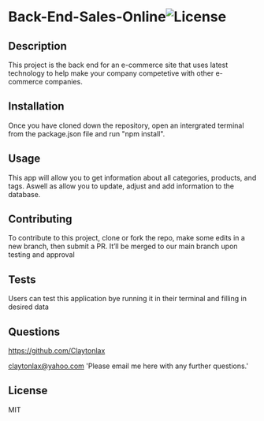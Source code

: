 # Back-End-Sales-Online![License](https://img.shields.io/badge/License-MIT-yellow.svg)

## Description 

This project is the back end for an e-commerce site that uses latest technology to help make your company competetive with other e-commerce companies. 

 ## Installation  

Once you have cloned down the repository, open an intergrated terminal from the package.json file and run "npm install". 

## Usage 

This app will allow you to get information about all categories, products, and tags. Aswell as allow you to update, adjust and add information to the database.  

## Contributing 

To contribute to this project, clone or fork the repo, make some edits in a new branch, then submit a PR. It’ll be merged to our main branch upon testing and approval 

## Tests 

Users can test this application bye running it in their terminal and filling in desired data 

## Questions 

https://github.com/Claytonlax

claytonlax@yahoo.com  'Please email me here with any further questions.'

## License 

MIT

